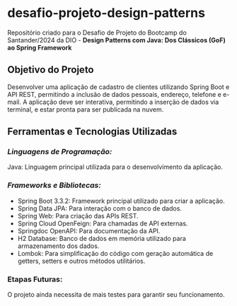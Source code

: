 # desafio-projeto-design-patterns
Repositório criado para o Desafio de Projeto do Bootcamp do Santander/2024 da DIO - **Design Patterns com Java: Dos Clássicos (GoF) ao Spring Framework**

## Objetivo do Projeto
Desenvolver uma aplicação de cadastro de clientes utilizando Spring Boot e API REST, permitindo a inclusão de dados pessoais, endereço, telefone e e-mail. A aplicação deve ser interativa, permitindo a inserção de dados via terminal, e estar pronta para ser publicada na nuvem.

## Ferramentas e Tecnologias Utilizadas

### *Linguagens de Programação:*

Java: Linguagem principal utilizada para o desenvolvimento da aplicação.

### *Frameworks e Bibliotecas:*

- Spring Boot 3.3.2: Framework principal utilizado para criar a aplicação.
- Spring Data JPA: Para interação com o banco de dados.
- Spring Web: Para criação das APIs REST.
- Spring Cloud OpenFeign: Para chamadas de API externas.
- Springdoc OpenAPI: Para documentação da API.
- H2 Database: Banco de dados em memória utilizado para armazenamento dos dados.
- Lombok: Para simplificação do código com geração automática de getters, setters e outros métodos utilitários.

### Etapas Futuras:

O projeto ainda necessita de mais testes para garantir seu funcionamento.
